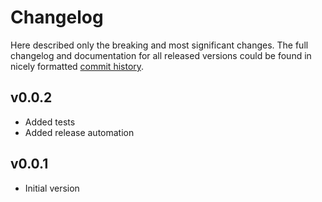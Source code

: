# Changelog

Here described only the breaking and most significant changes. The full changelog and documentation for all released versions could be found in nicely formatted [commit history](https://github.com/cividi/frictionless-geojson/commits/main).

## v0.0.2

- Added tests
- Added release automation

## v0.0.1

- Initial version
